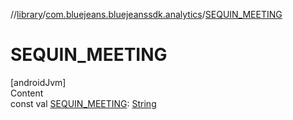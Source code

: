 //[library](../../index.md)/[com.bluejeans.bluejeanssdk.analytics](index.md)/[SEQUIN_MEETING](-s-e-q-u-i-n_-m-e-e-t-i-n-g.md)



# SEQUIN_MEETING  
[androidJvm]  
Content  
const val [SEQUIN_MEETING](-s-e-q-u-i-n_-m-e-e-t-i-n-g.md): [String](https://kotlinlang.org/api/latest/jvm/stdlib/kotlin/-string/index.html)  




